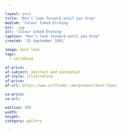 ```yaml
---

layout: post
title: "Don't look forward until you drop"
medium: 'Colour Inked Etching'
ext: .jpg
alt: 'Colour Inked Etching'
caption: "Don't look forward until you drop"
created: '25 September 1991'

image: dont-look
tags:
  - childhood

af-price:
af-subject: abstract and conceptual
af-style: illustrative
af-price:
af-url: https://www.artfinder.com/product/dont-look/

sa-price:
sa-url:

edition: 100
width:
height:
category: gallery

---
```

